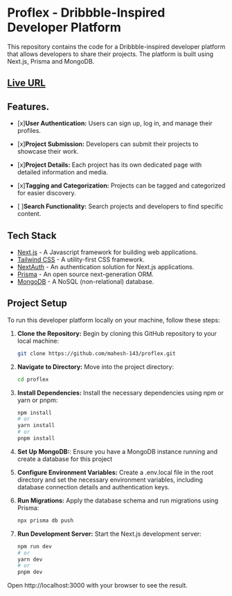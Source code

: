 # Proflex - Dribbble-Inspired Developer Platform

This repository contains the code for a Dribbble-inspired developer platform that allows developers to share their projects. The platform is built using Next.js, Prisma and MongoDB.

## [Live URL](https://proflexbymahesh.vercel.app)

## Features.

- [x]**User Authentication:** Users can sign up, log in, and manage their profiles.

- [x]**Project Submission:** Developers can submit their projects to showcase their work.

- [x]**Project Details:** Each project has its own dedicated page with detailed information and media.

- [x]**Tagging and Categorization:** Projects can be tagged and categorized for easier discovery.

- [ ]**Search Functionality:** Search projects and developers to find specific content.

## Tech Stack

- [Next.js](https://nextjs.org/) - A Javascript framework for building web applications.
- [Tailwind CSS](https://tailwindcss.com/) - A utility-first CSS framework.
- [NextAuth](https://next-auth.js.org/) - An authentication solution for Next.js applications.
- [Prisma](https://www.prisma.io/) - An open source next-generation ORM.
- [MongoDB](https://www.mongodb.com/) - A NoSQL (non-relational) database.

## Project Setup

To run this developer platform locally on your machine, follow these steps:

1. **Clone the Repository:** Begin by cloning this GitHub repository to your local machine:

   ```bash
   git clone https://github.com/mahesh-143/proflex.git
    ```
2. **Navigate to Directory:** Move into the project directory:

    ```bash
    cd proflex
    ```
3. **Install Dependencies:** Install the necessary dependencies using npm or yarn or pnpm:

    ```bash
    npm install
    # or
    yarn install
    # or 
    pnpm install
    ```
4. **Set Up MongoDB:**: Ensure you have a MongoDB instance running and create a database for this project

5. **Configure Environment Variables:** Create a .env.local file in the root directory and set the necessary environment variables, including database connection details and authentication keys.

6. **Run Migrations:** Apply the database schema and run migrations using Prisma:

    ```bash
    npx prisma db push
    ```
7. **Run Development Server:** Start the Next.js development server:

    ```bash
    npm run dev
    # or 
    yarn dev
    # or
    pnpm dev
    ```
Open http://localhost:3000 with your browser to see the result.
